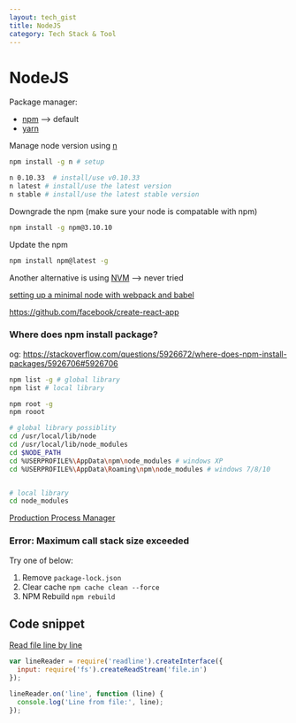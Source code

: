 ```yaml
---
layout: tech_gist
title: NodeJS
category: Tech Stack & Tool
---
```


# NodeJS

Package manager: 
- [npm](https://www.npmjs.com/) --> default
- [yarn](https://yarnpkg.com/en/)

Manage node version using [n](https://github.com/tj/n)
```bash
npm install -g n # setup

n 0.10.33  # install/use v0.10.33
n latest # install/use the latest version
n stable # install/use the latest stable version
``` 


Downgrade the npm (make sure your node is compatable with npm)
```bash
npm install -g npm@3.10.10
```

Update the npm
```bash
npm install npm@latest -g
```

Another alternative is using [NVM](https://github.com/creationix/nvm) --> never tried

[setting up a minimal node with webpack and babel](https://dev.to/aurelkurtula/setting-up-a-minimal-node-environment-with-webpack-and-babel--1j04)

<https://github.com/facebook/create-react-app>

### Where does npm install package?

og: <https://stackoverflow.com/questions/5926672/where-does-npm-install-packages/5926706#5926706>
```bash
npm list -g # global library
npm list # local library

npm root -g
npm rooot

# global library possiblity
cd /usr/local/lib/node
cd /usr/local/lib/node_modules
cd $NODE_PATH
cd %USERPROFILE%\AppData\npm\node_modules # windows XP
cd %USERPROFILE%\AppData\Roaming\npm\node_modules # windows 7/8/10


# local library
cd node_modules
```

[Production Process Manager](https://pm2.keymetrics.io/)

### Error: Maximum call stack size exceeded

Try one of below: 
1. Remove `package-lock.json`
2. Clear cache `npm cache clean --force`
3. NPM Rebuild `npm rebuild`


## Code snippet

[Read file line by line](https://stackoverflow.com/questions/6156501/read-a-file-one-line-at-a-time-in-node-js)
```js
var lineReader = require('readline').createInterface({
  input: require('fs').createReadStream('file.in')
});

lineReader.on('line', function (line) {
  console.log('Line from file:', line);
});
```